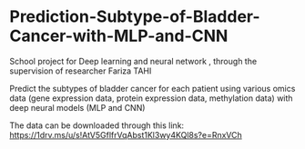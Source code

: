 # Prediction-Subtype-of-Bladder-Cancer-with-MLP-and-CNN
School project for Deep learning and neural network , through the supervision of researcher Fariza TAHI

Predict the subtypes of bladder cancer for each patient using various omics data (gene expression data, protein expression data, methylation data) with deep neural models (MLP and CNN)

The data can be downloaded through this link:
https://1drv.ms/u/s!AtV5GflfrVqAbst1Kl3wy4KQl8s?e=RnxVCh
